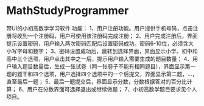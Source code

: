 # MathStudyProgrammer
带UI的小初高数学学习软件
功能：
1、用户注册功能。用户提供手机号码，点击注册将收到一个注册码，用户可使用该注册码完成注册；
2、用户完成注册后，界面提示设置密码，用户输入两次密码匹配后设置密码成功。密码6-10位，必须含大小写字母和数字；
3、密码设置成功后，跳转到选择界面，界面显示小学、初中和高中三个选项，用户点击其中之一后，提示用户输入需要生成的题目数量；
4、用户输入题目数量后，生成一张试卷（同一张卷子不能有相同题目），界面显示第一题的题干和四个选项，用户选择四个选项中的一个后提交，界面显示第二题，...，直至最后一题；
5、最后一题提交后，界面显示分数，分数根据答对的百分比计算；
6、用户在分数界面可选择退出或继续做题；
7、小初高数学题目要求见个人项目。
